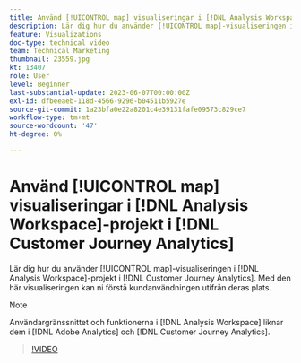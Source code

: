 ```yaml
---
title: Använd [!UICONTROL map] visualiseringar i [!DNL Analysis Workspace] projekt
description: Lär dig hur du använder [!UICONTROL map]-visualiseringen i [!DNL Analysis Workspace] projekt i [!DNL Customer Journey Analytics].
feature: Visualizations
doc-type: technical video
team: Technical Marketing
thumbnail: 23559.jpg
kt: 13407
role: User
level: Beginner
last-substantial-update: 2023-06-07T00:00:00Z
exl-id: dfbeeaeb-118d-4566-9296-b04511b5927e
source-git-commit: 1a23bfa0e22a8201c4e39131fafe09573c829ce7
workflow-type: tm+mt
source-wordcount: '47'
ht-degree: 0%

---
```


# Använd [!UICONTROL map] visualiseringar i [!DNL Analysis Workspace]-projekt i [!DNL Customer Journey Analytics]

Lär dig hur du använder [!UICONTROL map]-visualiseringen i [!DNL Analysis Workspace]-projekt i [!DNL Customer Journey Analytics]. Med den här visualiseringen kan ni förstå kundanvändningen utifrån deras plats.

>[!NOTE]
>
>Användargränssnittet och funktionerna i [!DNL Analysis Workspace] liknar dem i [!DNL Adobe Analytics] och [!DNL Customer Journey Analytics].

>[!VIDEO](https://video.tv.adobe.com/v/23559/?quality=12&learn=on)
